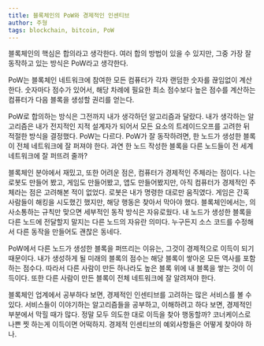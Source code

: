 ```yaml
---
title: 블록체인의 PoW와 경제적인 인센티브
author: 주형
tags: blockchain, bitcoin, PoW
---
```


블록체인의 핵심은 합의라고 생각한다. 여러 합의 방법이 있을 수 있지만, 그중 가장 잘 동작하고 있는 방식은 PoW라고 생각한다.

PoW는 블록체인 네트워크에 참여한 모든 컴퓨터가 각자 랜덤한 숫자를 끊임없이 계산한다. 숫자마다 점수가 있어서, 해당 차례에 필요한 최소 점수보다 높은 점수를 계산하는 컴퓨터가 다음 블록을 생성할 권리를 얻는다.

PoW로 합의하는 방식은 그전까지 내가 생각하던 알고리즘과 달랐다. 내가 생각하는 알고리즘은 내가 전지적인 지적 설계자가 되어서 모든 요소의 트레이드오프를 고려한 뒤 적절한 방식을 결정했다. PoW는 다르다. PoW가 잘 동작하려면, 한 노드가 생성한 블록이 전체 네트워크에 잘 퍼져야 한다. 과연 한 노드 작성한 블록을 다른 노드들이 전 세계 네트워크에 잘 퍼뜨려 줄까?

블록체인 분야에서 재밌고, 또한 어려운 점은, 컴퓨터가 경제적인 주체라는 점이다. 나는 로봇도 만들어 봤고, 게임도 만들어봤고, 앱도 만들어봤지만, 아직 컴퓨터가 경제적인 주체라는 점은 고려해본 적이 없었다. 로봇은 내가 명령한 대로만 움직였다. 게임은 간혹 사람들이 해킹을 시도했긴 했지만, 해당 행동은 찾아서 막아야 했다. 블록체인에서는, 의사소통하는 규칙만 맞으면 세부적인 동작 방식은 자유로웠다. 내 노드가 생성한 블록을 다른 노드에 전달할지 말지는 다른 노드의 자유란 의미다. 누구든지 소스 코드를 수정해서 다른 동작을 만들어도 괜찮은 동네다.

PoW에서 다른 노드가 생성한 블록을 퍼뜨리는 이유는, 그것이 경제적으로 이득이 되기 때문이다. 내가 생성하게 될 미래의 블록의 점수는 해당 블록이 쌓아온 모든 역사를 포함하는 점수다.
따라서 다른 사람이 만든 하나라도 높은 블록 위에 내 블록을 쌓는 것이 이득이다. 또한 다른 사람이 만든 블록이 전체 네트워크에 잘 알려져야 한다.

블록체인 업계에서 공부하다 보면, 경제적인 인센티브를 고려하는 많은 서비스를 볼 수 있다. 서비스들이 이야기하는 알고리즘들을 공부하고, 이해하려고 하다 보면, 경제적인 부분에서 막힐 때가 많다. 정말 모두 의도한 대로 이득을 찾아 행동할까? 코너케이스로 나쁜 찟 하는게 이득이면 어떡하지. 경제적 인센티브의 예외사항들은 어떻게 찾아야 하나.



